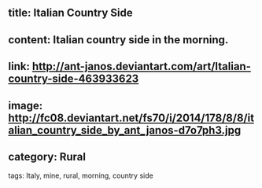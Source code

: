 title: Italian Country Side
-----
content: Italian country side in the morning.
-----
link: http://ant-janos.deviantart.com/art/Italian-country-side-463933623
-----
image: http://fc08.deviantart.net/fs70/i/2014/178/8/8/italian_country_side_by_ant_janos-d7o7ph3.jpg
-----
category: Rural
-----
tags: Italy, mine, rural, morning, country side
